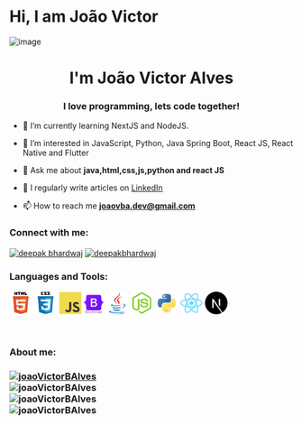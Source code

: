 
# Hi, I am João Victor

![image](https://user-images.githubusercontent.com/86852231/208265251-4dc321d7-8c20-4788-a69f-6d8ef381b560.png)


<h1 align="center">I'm João Victor Alves</h1>
<h3 align="center">I love programming, lets code together!</h3>


- 🌱 I’m currently learning NextJS and NodeJS.

- 💭 I’m interested in JavaScript, Python, Java Spring Boot, React JS, React Native and Flutter

- 💬 Ask me about **java,html,css,js,python and react JS**

- 📝 I regularly write articles on [LinkedIn](https://www.linkedin.com/in/jo%C3%A3o-victor-alves-ab7931163/)

- 📫 How to reach me **joaovba.dev@gmail.com**


<h3 align="left">Connect with me:</h3>
<p align="left">
<a href="https://www.linkedin.com/in/jo%C3%A3o-victor-alves-ab7931163/" target="blank"><img align="center" src="https://raw.githubusercontent.com/rahuldkjain/github-profile-readme-generator/master/src/images/icons/Social/linked-in-alt.svg" alt="deepak bhardwaj" height="30" width="40" /></a>
<a href="https://www.instagram.com/joaovba.dev/" target="blank"><img align="center" src="https://upload.wikimedia.org/wikipedia/commons/thumb/a/a5/Instagram_icon.png/2048px-Instagram_icon.png" alt="deepakbhardwaj" height="40" width="40" /></a>
</p>

<h3 align="left">Languages and Tools:</h3>
<p align="left"> 

<img src="https://raw.githubusercontent.com/devicons/devicon/master/icons/html5/html5-original-wordmark.svg" alt="html5" width="40" height="40"/>
<img src="https://raw.githubusercontent.com/devicons/devicon/master/icons/css3/css3-original-wordmark.svg" alt="css3" width="40" height="40"/>
<img src="https://raw.githubusercontent.com/devicons/devicon/master/icons/javascript/javascript-original.svg" alt="javascript" width="40" height="40"/> 
<img src="https://raw.githubusercontent.com/devicons/devicon/master/icons/bootstrap/bootstrap-original-wordmark.svg" alt="css3" width="35" height="35"/>
<img src="https://raw.githubusercontent.com/devicons/devicon/master/icons/java/java-original.svg" alt="nodejs" width="40" height="40"/> 
<img src="https://raw.githubusercontent.com/devicons/devicon/master/icons/nodejs/nodejs-original.svg" alt="java" width="40" height="40"/> 
<img src="https://raw.githubusercontent.com/devicons/devicon/master/icons/python/python-original.svg" alt="python" width="40" height="40"/>
<img src="https://raw.githubusercontent.com/devicons/devicon/master/icons/react/react-original.svg" alt="react" width="40" height="40"/>
<img src="https://raw.githubusercontent.com/devicons/devicon/master/icons/nextjs/nextjs-original.svg" alt="nextjs" width="40" height="40"/>
</p><br>
<h3>About me:<h3/>
  

<a href="https://github.com/ryo-ma/github-profile-trophy"><img src="https://github-profile-trophy.vercel.app/?username=joaoVictorBAlves" alt="joaoVictorBAlves" /></a>
<br>
<img src="https://github-readme-stats.vercel.app/api/top-langs?username=joaoVictorBAlves&show_icons=true&locale=en&layout=compact" alt="joaoVictorBAlves" />
<br>
<img src="https://github-readme-stats.vercel.app/api?username=joaoVictorBAlves&show_icons=true&locale=en" alt="joaoVictorBAlves" />
<br>
<img src="https://github-readme-streak-stats.herokuapp.com/?user=joaoVictorBAlves&" alt="joaoVictorBAlves" />
<br>

<!---
joaoVictorBAlves/joaoVictorBAlves is a ✨ special ✨ repository because its `README.md` (this file) appears on your GitHub profile.
You can click the Preview link to take a look at your changes.
--->
